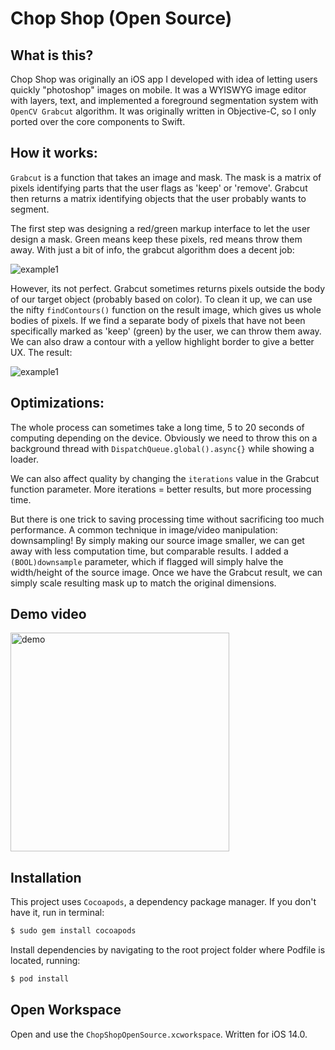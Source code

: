 # Chop Shop (Open Source)
## What is this?
Chop Shop was originally an iOS app I developed with idea of letting users quickly "photoshop" images on mobile. It was a WYISWYG image editor with layers, text, and implemented a foreground segmentation system with ```OpenCV Grabcut``` algorithm. It was originally written in Objective-C, so I only ported over the core components to Swift.

## How it works:
```Grabcut``` is a function that takes an image and mask. The mask is a matrix of pixels identifying parts that the user flags as 'keep' or 'remove'. Grabcut then returns a matrix identifying objects that the user probably wants to segment.

The first step was designing a red/green markup interface to let the user design a mask. Green means keep these pixels, red means throw them away. With just a bit of info, the grabcut algorithm does a decent job:

![example1](demo/1.png "example 1")

However, its not perfect. Grabcut sometimes returns pixels outside the body of our target object (probably based on color). To clean it up, we can use the nifty ```findContours()``` function on the result image, which gives us whole bodies of pixels. If we find a separate body of pixels that have not been specifically marked as 'keep' (green) by the user, we can throw them away. We can also draw a contour with a yellow highlight border to give a better UX. The result:

![example1](demo/2.png "example 2")

## Optimizations:
The whole process can sometimes take a long time, 5 to 20 seconds of computing depending on the device. Obviously we need to throw this on a background thread with ```DispatchQueue.global().async{}``` while showing a loader.

We can also affect quality by changing the ```iterations``` value in the Grabcut function parameter. More iterations = better results, but more processing time.

But there is one trick to saving processing time without sacrificing too much performance. A common technique in image/video manipulation: downsampling! By simply making our source image smaller, we can get away with less computation time, but comparable results. I added a ```(BOOL)downsample``` parameter, which if flagged will simply halve the width/height of the source image. Once we have the Grabcut result, we can simply scale resulting mask up to match the original dimensions.


## Demo video
<img src="demo/demo.gif" alt="demo" width="350"/>

## Installation

This project uses  ```Cocoapods```, a dependency package manager. If you don't have it, run in terminal:

```bash
$ sudo gem install cocoapods
```

Install dependencies by navigating to the root project folder where Podfile is located, running:
```bash
$ pod install
```

## Open Workspace
Open and use the ```ChopShopOpenSource.xcworkspace```. Written for iOS 14.0.
